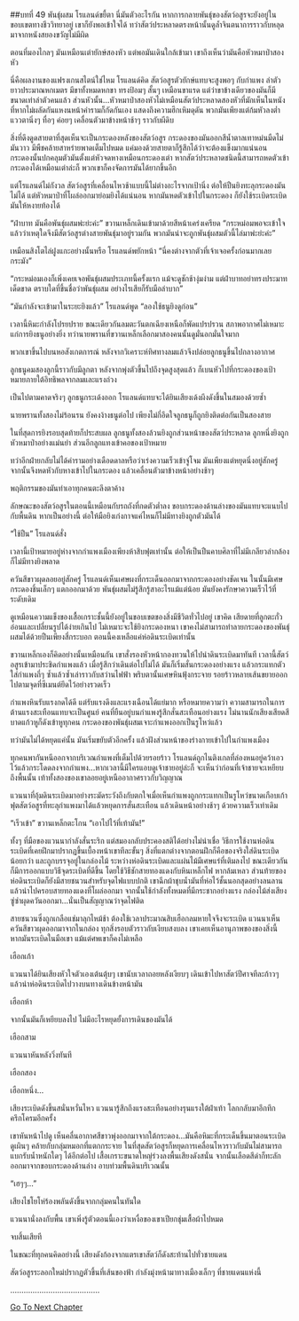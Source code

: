 ##บทที่ 49 พันธุ์ผสม
โรแลนด์ขยี้ตา นี่มันตัวอะไรกัน หากการกลายพันธุ์ของสัตว์อสูรจะยังอยู่ในขอบเขตทางชีววิทยาอยู่ เขาก็ยังพอเข้าใจได้ ทว่าสัตว์ประหลาดตรงหน้านั้นดูล้ำจินตนาการราวกับหลุดมาจากหนังสยองขวัญไม่มีผิด


ตอนที่มองไกลๆ มันเหมือนเต่ายักษ์สองหัว แต่พอมันเดินใกล้เข้ามา เขาถึงเห็นว่ามันคือหัวหมาป่าสองหัว


นี่คือผลงานของแฟรงเกนสไตน์ใช่ไหม โรแลนด์คิด สัตว์อสูรตัวยักษ์แทบจะสูงพอๆ กับกำแพง ลำตัวยาวประมาณหกเมตร มีขาทั้งหมดหกขา ทรงป้อมๆ สั้นๆ เหมือนขาแรด แต่ว่าขาข้างเดียวของมันก็มีขนาดเท่าลำตัวคนแล้ว ส่วนหัวนั้น...หัวหมาป่าสองหัวไม่เหมือนสัตว์ประหลาดสองหัวที่มักเห็นในหนัง ที่หากไม่ผลัดกันแหงนหน้าคำรามก็กัดกันเอง แสดงถึงความฮึกเหิมดุดัน พวกมันเพียงแต่ก้มหัวลงต่ำ แววตานิ่งๆ ทื่อๆ ค่อยๆ เคลื่อนตัวมาข้างหน้าช้าๆ ราวกับผีดิบ


สิ่งที่ดึงดูดสายตาที่สุดเห็นจะเป็นกระดองหลังของสัตว์อสูร กระดองของมันออกสีน้ำตาลเทาหม่นมืดไม่มันวาว มีพืชคล้ายสาหร่ายพาดเต็มไปหมด แค่มองด้วยสายตาก็รู้สึกได้ว่าจะต้องแข็งมากแน่นอน กระดองนั้นปกคลุมตัวมันตั้งแต่หัวจดหางเหมือนกระดองเต่า หากสัตว์ประหลาดชนิดนี้สามารถหดตัวเข้ากระดองได้เหมือนเต่าล่ะก็ พวกเขาก็คงจัดการมันได้ยากขึ้นอีก


แต่โรแลนด์ไม่กังวล สัตว์อสูรที่เคลื่อนไหวช้าแบบนี้ไม่ต่างอะไรจากเป้านิ่ง ต่อให้ปืนยิงทะลุกระดองมันไม่ได้ แต่หัวหมาป่าที่โผล่ออกมาย่อมยิงได้แน่นอน หากมันหดตัวเข้าไปในกระดอง ก็ยังใช้ระเบิดระเบิดมันให้หงายท้องได้


“ฝ่าบาท มันคือพันธุ์ผสมพ่ะย่ะค่ะ” ขวานเหล็กเดินเข้ามาด้วยสีหน้าเคร่งเครียด “กระหม่อมพอจะเข้าใจแล้วว่าเหตุใดจึงมีสัตว์อสูรต่างสายพันธุ์มาอยู่รวมกัน พวกมันน่าจะถูกพันธุ์ผสมตัวนี้ไล่มาพ่ะย่ะค่ะ”


เหมือนสิงโตไล่ฝูงแกะอย่างนั้นหรือ โรแลนด์พยักหน้า “นี่คงต่างจากตัวที่เจ้าเจอครั้งก่อนมากเลยกระมัง”


“กระหม่อมเองก็เพิ่งเคยเจอพันธุ์ผสมประเภทนี้ครั้งแรก แม้จะดูชักช้างุ่มง่าม แต่ฝ่าบาทอย่าทรงประมาทเด็ดขาด ตราบใดที่ขึ้นชื่อว่าพันธุ์ผสม อย่างไรเสียก็รับมือลำบาก”


“มันกำลังจะเข้ามาในระยะยิงแล้ว” โรแลนด์พูด “ลองใช้ธนูยิงดูก่อน”


เวลานี้หิมะกำลังโปรยปราย ขณะเดียวกันลมตะวันตกเฉียงเหนือก็พัดแปรปรวน สภาพอากาศไม่เหมาะแก่การยิงธนูอย่างยิ่ง ทว่านายพรานที่ขวานเหล็กเลือกมาสองคนนั้นดูมั่นอกมั่นใจมาก


พวกเขาขึ้นไปบนหอสังเกตการณ์ หลังจากวิเคราะห์ทิศทางลมแล้วจึงปล่อยลูกธนูขึ้นไปกลางอากาศ


ลูกธนูคมสองลูกนี้ราวกับมีลูกตา หลังจากพุ่งตัวขึ้นไปถึงจุดสูงสุดแล้ว ก็เบนหัวไปที่กระดองของเป้าหมายภายใต้อิทธิพลจากลมและแรงถ่วง


เป็นไปตามคาดจริงๆ ลูกธนูกระเด้งออก โรแลนด์แทบจะได้ยินเสียงเด้งผึงดังขึ้นในสมองด้วยซ้ำ


นายพรานทั้งสองไม่ร้อนรน ยังคงง้างธนูต่อไป เพียงไม่กี่อึดใจลูกธนูก็ถูกยิงติดต่อกันเป็นสองสาย


ในที่สุดการยิงรอบสุดท้ายก็ประสบผล ลูกธนูทั้งสองล้วนยิงถูกส่วนหน้าของสัตว์ประหลาด ลูกหนึ่งยิงถูกหัวหมาป่าอย่างแม่นยำ ส่วนอีกลูกแทงเข้าคอของเป้าหมาย


ทว่าอีกฝ่ายกลับไม่ได้คำรามอย่างเดือดดาลหรือว่าเร่งความเร็วเข้าจู่โจม มันเพียงแต่หยุดนิ่งอยู่สักครู่ จากนั้นจึงหดหัวกับหางเข้าไปในกระดอง แล้วเคลื่อนตัวมาข้างหน้าอย่างช้าๆ


พฤติกรรมของมันทำเอาทุกคนตะลึงตาค้าง


ลักษณะของสัตว์อสูรในตอนนี้เหมือนกับรถถังที่กดตัวต่ำลง ขอบกระดองด้านล่างของมันแทบจะแนบไปกับพื้นดิน หากเป็นอย่างนี้ ต่อให้มือยิงเก่งกาจแค่ไหนก็ไม่มีทางยิงถูกตัวมันได้


“ใช้ปืน” โรแลนด์สั่ง


เวลานี้เป้าหมายอยู่ห่างจากกำแพงเมืองเพียงห้าสิบฟุตเท่านั้น ต่อให้เป็นปืนคาบศิลาที่ไม่มีเกลียวลำกล้องก็ไม่มีทางยิงพลาด


ควันสีขาวผุดลอยอยู่สักครู่ โรแลนด์เห็นเศษผงที่กระเด็นออกมาจากกระดองอย่างชัดเจน ในนั้นมีเศษกระดองชิ้นเล็กๆ แตกออกมาด้วย พันธุ์ผสมไม่รู้สึกรู้สาอะไรแม้แต่น้อย มันยังคงรักษาความเร็วไว้ที่ระดับเดิม


ดูเหมือนความแข็งของเสื้อเกราะชั้นนี้ยังอยู่ในขอบเขตของสิ่งมีชีวิตทั่วไปอยู่ เขาคิด เสียดายที่ลูกตะกั่วอ่อนและเปลี่ยนรูปได้ง่ายเกินไป ไม่เหมาะจะใช้ยิงกระดองหนา เขาคงไม่สามารถทำลายกระดองของพันธุ์ผสมได้ด้วยปืนเพียงสี่กระบอก ตอนนี้คงเหลือแค่ห่อดินระเบิดเท่านั้น


ขวานเหล็กเองก็คิดอย่างนั้นเหมือนกัน เขาสั่งรองหัวหน้ากองทวนให้ไปนำดินระเบิดมาทันที เวลานี้สัตว์อสูรเข้ามาประชิดกำแพงแล้ว เมื่อรู้สึกว่าเดินต่อไปไม่ได้ มันก็เริ่มสั่นกระดองอย่างแรง แล้วกระแทกตัวใส่กำแพงถี่ๆ ซ้ำแล้วซ้ำเล่าราวกับสว่านไฟฟ้า พริบตานั้นเศษหินฟุ้งกระจาย รอยร้าวหลายเส้นขยายออกไปตามจุดที่ซีเมนต์ยึดไว้อย่างรวดเร็ว


กำแพงหินรับแรงกดได้ดี แต่รับแรงดึงและแรงเฉือนได้แย่มาก หรือหมายความว่า ความสามารถในการต้านแรงสะเทือนแทบจะเป็นศูนย์ คนที่ยืนอยู่บนกำแพงรู้สึกสั่นสะเทือนอย่างแรง ไม่นานนักเสียงเสียดสีบาดแก้วหูก็ดังเข้าหูทุกคน กระดองของพันธุ์ผสมเจาะกำแพงออกเป็นรูโหว่แล้ว


ทว่ามันไม่ได้หยุดแค่นั้น มันเริ่มขยับตัวอีกครั้ง แล้วฝังส่วนหน้าของร่างกายเข้าไปในกำแพงเมือง


ทุกคนพากันหนีออกจากบริเวณกำแพงที่เต็มไปด้วยรอยร้าว โรแลนด์ถูกไนติงเกลที่ล่องหนอยู่คว้าเอวไว้แล้วกระโดดลงจากกำแพง...หากเวลานี้มีใครแอบดูเจ้าชายอยู่ล่ะก็ จะเห็นว่าก่อนที่เจ้าชายจะเหยียบถึงพื้นนั้น เท้าทั้งสองของเขาลอยอยู่เหนืออากาศราวกับวิญญาณ


แวนนาที่อุ้มดินระเบิดมาอย่างระมัดระวังถึงกับตกใจเมื่อเห็นกำแพงถูกกระแทกเป็นรูโหว่ขนาดเกือบเก้าฟุตสัตว์อสูรที่ทะลุกำแพงมาได้แล้วหยุดการสั่นสะเทือน แล้วเดินหน้าอย่างช้าๆ ด้วยความเร็วเท่าเดิม


“เร็วเข้า” ขวานเหล็กตะโกน “เอาไปไว้ที่เท้ามัน!”


ทั้งๆ ที่มือของแวนนากำลังสั่นระริก แต่สมองกลับประคองสติได้อย่างไม่น่าเชื่อ วิธีการใช้งานห่อดินระเบิดที่เคยฝึกมาปรากฏขึ้นเบื้องหน้าเขาทีละขั้นๆ สิ่งที่แตกต่างจากตอนฝึกก็คือของจริงใส่ดินระเบิดน้อยกว่า และถูกบรรจุอยู่ในกล่องไม้ ระหว่างห่อดินระเบิดและแผ่นไม้มีเศษแร่ที่เติมลงไป ขณะเดียวกันก็มีการออกแบบวิธีจุดระเบิดที่ดีขึ้น โดยใช้วิธีชักสายทองแดงกับหินเหล็กไฟ หากล้มเหลว ส่วนท้ายของห่อดินระเบิดก็ยังมีสายชนวนสำหรับจุดไฟแบบปกติ เขาฉีกผ้าชุบน้ำมันที่ห่อไว้ชั้นนอกสุดอย่างลนลาน แล้วนำไปครอบสายทองแดงที่โผล่ออกมา จากนั้นใช้กำลังทั้งหมดที่มีกระชากอย่างแรง กล่องไม้ส่งเสียงซู่ซ่าผุดควันออกมา...นั่นเป็นสัญญาณว่าจุดไฟติด


สายชนวนซึ่งถูกเกลือแช่มาลุกไหม้ช้า ต้องใช้เวลาประมาณสิบเฮือกลมหายใจจึงจะระเบิด แวนนาเห็นควันสีขาวผุดออกมาจากในกล่อง ทุกสิ่งรอบตัวราวกับเงียบสงบลง เขาเคยเห็นอานุภาพของของสิ่งนี้ หากมันระเบิดในมือเขา แม้แต่ศพเขาก็คงไม่เหลือ


เฮือกเก้า


แวนนาได้ยินเสียงหัวใจตัวเองเต้นตุ้บๆ เขานับเวลาถอยหลังเงียบๆ เดินเข้าไปหาสัตว์ปีศาจทีละก้าวๆ แล้วนำห่อดินระเบิดไปวางบนทางเดินข้างหน้ามัน


เฮือกห้า


จากนั้นมันก็เหยียบลงไป ไม่มีอะไรหยุดยั้งการเดินของมันได้


เฮือกสาม


แวนนาหันหลังวิ่งทันที


เฮือกสอง


เฮือกหนึ่ง...


เสียงระเบิดดังขึ้นสนั่นหวั่นไหว แวนนารู้สึกถึงแรงสะเทือนอย่างรุนแรงใต้ฝ่าเท้า โลกกลับมาอึกทึกครึกโครมอีกครั้ง


เขาหันหน้าไปดู เห็นคลื่นอากาศสีขาวพุ่งออกมาจากใต้กระดอง...มันคือหิมะที่กระเด็นขึ้นมาตอนระเบิด ดูเผินๆ คล้ายกับกลุ่มหมอกที่แตกกระจาย ในที่สุดสัตว์อสูรก็หยุดการเคลื่อนไหวราวกับมันไม่สามารถแบกรับน้ำหนักใดๆ ได้อีกต่อไป เสื้อเกราะขนาดใหญ่ร่วงลงพื้นเสียงดังสนั่น จากนั้นเลือดสีดำก็ทะลักออกมาจากขอบกระดองด้านล่าง อาบท่วมพื้นดินบริเวณนั้น


“เฮๆๆ...”


เสียงไชโยโห่ร้องพลันดังขึ้นจากกลุ่มคนในทันใด


แวนนานั่งลงกับพื้น เขาเพิ่งรู้ตัวตอนนี้เองว่าเหงื่อของเขาเปียกชุ่มเสื้อผ้าไปหมด


จบสิ้นเสียที


ในขณะที่ทุกคนคิดอย่างนี้ เสียงดังก้องจากแตรเขาสัตว์ก็ดังสะท้านไปทั่วชายแดน


สัตว์อสูรระลอกใหม่ปรากฏตัวขึ้นที่เส้นของฟ้า กำลังมุ่งหน้ามาทางเมืองเล็กๆ ที่ชายแดนแห่งนี้


........................................


[Go To Next Chapter]( ./50.md)